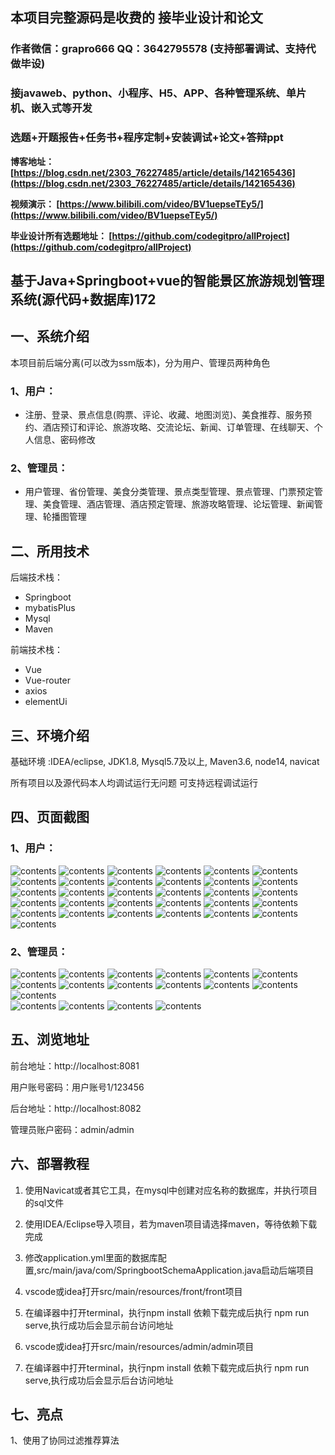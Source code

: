 ## 本项目完整源码是收费的  接毕业设计和论文

### 作者微信：grapro666 QQ：3642795578 (支持部署调试、支持代做毕设)

### 接javaweb、python、小程序、H5、APP、各种管理系统、单片机、嵌入式等开发

### 选题+开题报告+任务书+程序定制+安装调试+论文+答辩ppt

**博客地址：
[https://blog.csdn.net/2303_76227485/article/details/142165436](https://blog.csdn.net/2303_76227485/article/details/142165436)**

**视频演示：
[https://www.bilibili.com/video/BV1uepseTEy5/](https://www.bilibili.com/video/BV1uepseTEy5/)**

**毕业设计所有选题地址：
[https://github.com/codegitpro/allProject](https://github.com/codegitpro/allProject)**

## 基于Java+Springboot+vue的智能景区旅游规划管理系统(源代码+数据库)172

## 一、系统介绍
本项目前后端分离(可以改为ssm版本)，分为用户、管理员两种角色
### 1、用户：
- 注册、登录、景点信息(购票、评论、收藏、地图浏览)、美食推荐、服务预约、酒店预订和评论、旅游攻略、交流论坛、新闻、订单管理、在线聊天、个人信息、密码修改
### 2、管理员：
- 用户管理、省份管理、美食分类管理、景点类型管理、景点管理、门票预定管理、美食管理、酒店管理、酒店预定管理、旅游攻略管理、论坛管理、新闻管理、轮播图管理

## 二、所用技术
后端技术栈：
- Springboot
- mybatisPlus
- Mysql
- Maven

前端技术栈：
- Vue
- Vue-router
- axios
- elementUi

## 三、环境介绍
基础环境 :IDEA/eclipse, JDK1.8, Mysql5.7及以上, Maven3.6, node14, navicat

所有项目以及源代码本人均调试运行无问题 可支持远程调试运行

## 四、页面截图
### 1、用户：
![contents](./picture/picture1.png)
![contents](./picture/picture2.png)
![contents](./picture/picture3.png)
![contents](./picture/picture4.png)
![contents](./picture/picture5.png)
![contents](./picture/picture6.png)
![contents](./picture/picture7.png)
![contents](./picture/picture8.png)
![contents](./picture/picture9.png)
![contents](./picture/picture10.png)
![contents](./picture/picture11.png)
![contents](./picture/picture12.png)
![contents](./picture/picture13.png)
![contents](./picture/picture14.png)
![contents](./picture/picture15.png)
![contents](./picture/picture16.png)
![contents](./picture/picture17.png)
![contents](./picture/picture18.png)
![contents](./picture/picture19.png)
![contents](./picture/picture20.png)
![contents](./picture/picture21.png)
![contents](./picture/picture22.png)
![contents](./picture/picture23.png)
![contents](./picture/picture24.png)
![contents](./picture/picture25.png)
![contents](./picture/picture26.png)
![contents](./picture/picture27.png)
![contents](./picture/picture28.png)
![contents](./picture/picture29.png)
![contents](./picture/picture30.png)
![contents](./picture/picture31.png)
### 2、管理员：
![contents](./picture/picture32.png)
![contents](./picture/picture33.png)
![contents](./picture/picture34.png)
![contents](./picture/picture35.png)
![contents](./picture/picture36.png)
![contents](./picture/picture37.png)
![contents](./picture/picture38.png)
![contents](./picture/picture39.png)
![contents](./picture/picture40.png)
![contents](./picture/picture46.png)
![contents](./picture/picture41.png)
![contents](./picture/picture42.png)
![contents](./picture/picture43.png)   
![contents](./picture/picture44.png)
![contents](./picture/picture45.png)
![contents](./picture/picture47.png)
![contents](./picture/picture48.png)

## 五、浏览地址
前台地址：http://localhost:8081

用户账号密码：用户账号1/123456

后台地址：http://localhost:8082

管理员账户密码：admin/admin

## 六、部署教程
1. 使用Navicat或者其它工具，在mysql中创建对应名称的数据库，并执行项目的sql文件

2. 使用IDEA/Eclipse导入项目，若为maven项目请选择maven，等待依赖下载完成

3. 修改application.yml里面的数据库配置,src/main/java/com/SpringbootSchemaApplication.java启动后端项目

4. vscode或idea打开src/main/resources/front/front项目

5. 在编译器中打开terminal，执行npm install 依赖下载完成后执行 npm run serve,执行成功后会显示前台访问地址

6. vscode或idea打开src/main/resources/admin/admin项目

7. 在编译器中打开terminal，执行npm install 依赖下载完成后执行 npm run serve,执行成功后会显示后台访问地址

## 七、亮点
1、使用了协同过滤推荐算法

